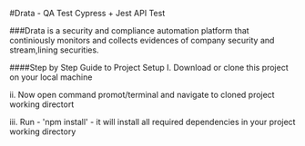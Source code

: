 #Drata - QA Test Cypress + Jest API Test 

###Drata is a security  and compliance automation platform that continiously  monitors and collects evidences of company security and stream,lining securities.


####Step by Step Guide to Project Setup
I. Download or clone this project on your local machine

ii. Now open command promot/terminal and navigate to cloned project working directort

iii. Run - 'npm install'  - it will install all required dependencies in your project working directory


